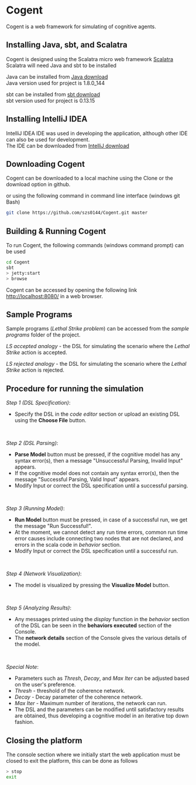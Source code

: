# Cogent #

Cogent is a web framework for simulating of cognitive agents.

## Installing Java, sbt, and Scalatra ##
Cogent is designed using the Scalatra micro web framework [Scalatra](http://scalatra.org/) <br/>
Scalatra will need Java and sbt to be installed <br/>

Java can be installed from [Java download](http://www.oracle.com/technetwork/java/javase/downloads/jdk8-downloads-2133151.html) <br/>
Java version used for project is 1.8.0_144 <br/>

sbt can be installed from [sbt download](https://www.scala-sbt.org/download.html) <br/>
sbt version used for project is 0.13.15 <br/>

## Installing IntelliJ IDEA ##
IntelliJ IDEA IDE was used in developing the application, although other IDE can also be used for development.<br/>
The IDE can be downloaded from [IntelliJ download](https://www.jetbrains.com/idea/download/)

## Downloading Cogent ##
Cogent can be downloaded to a local machine using the Clone or the download option in github. <br/>

or using the following command in command line interface (windows git Bash)<br/>

```sh
git clone https://github.com/szs0144/Cogent.git master
```

## Building & Running Cogent ##
To run Cogent, the following commands (windows command prompt) can be used

```sh
cd Cogent
sbt
> jetty:start
> browse
```
Cogent can be accessed by opening the following link [http://localhost:8080/](http://localhost:8080/) in a web browser.

## Sample Programs ##
Sample programs (*Lethal Strike problem*) can be accessed from the *sample programs* folder of the project.<br/>

*LS accepted analogy* - the DSL for simulating the scenario where the *Lethal Strike* action is accepted. <br/>

*LS rejected analogy* - the DSL for simulating the scenario where the *Lethal Strike* action is rejected. <br/>

## Procedure for running the simulation ##
*Step 1 (DSL Specification)*: 
* Specify the DSL in the *code editor* section or upload an existing DSL using the **Choose File** button. <br/>

<br/>

*Step 2 (DSL Parsing)*:
* **Parse Model** button must be pressed, if the cognitive model has any syntax error(s), then a message "Unsuccessful Parsing, Invalid Input" appears.<br/>
* If the cognitive model does not contain any syntax error(s), then the message "Successful Parsing, Valid Input" appears.<br/>
* Modify Input or correct the DSL specification until a successful parsing.<br/>

<br/>

*Step 3 (Running Model)*: 
* **Run Model** button must be pressed, in case of a successful run, we get the message "Run Successful!".<br/>
* At the moment, we cannot detect any run time errors, common run time error causes include connecting two nodes that are not declared, and errors in the scala code in *behavior* section.<br/>
* Modify Input or correct the DSL specification until a successful run.<br/>

<br/>

*Step 4 (Network Visualization)*:
* The model is visualized by pressing the **Visualize Model** button.<br/>

<br/>

*Step 5 (Analyzing Results)*:
* Any messages printed using the *display* function in the *behavior* section of the DSL can be seen in the **behaviors executed** section of the Console.<br/>
* The **network details** section of the Console gives the various details of the model.<br/>

<br/>

*Special Note*:
* Parameters such as *Thresh*, *Decay*, and *Max Iter* can be adjusted based on the user's preference.<br/>
* *Thresh* - threshold of the coherence network.<br/>
* *Decay*  - Decay parameter of the coherence network.<br/>
* *Max Iter* - Maximum number of iterations, the network can run.<br/>
* The DSL and the parameters can be modified until satisfactory results are obtained, thus developing a cognitive model in an iterative top down fashion.<br/>

## Closing the platform ##
The console section where we initially start the web application must be closed to exit the platform, this can be done as follows<br/>

```sh
> stop
exit
```